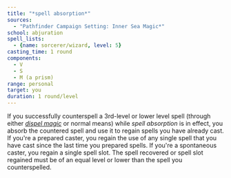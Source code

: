 ```yaml
---
title: "*spell absorption*"
sources:
  - "Pathfinder Campaign Setting: Inner Sea Magic*"
school: abjuration
spell_lists:
  - {name: sorcerer/wizard, level: 5}
casting_time: 1 round
components:
  - V
  - S
  - M (a prism)
range: personal
target: you
duration: 1 round/level
---
```


If you successfully counterspell a 3rd-level or lower level spell (through either [*dispel magic*](/spells/dispel-magic/) or normal means) while *spell absorption* is in effect, you absorb the countered spell and use it to regain spells you have already cast. If you're a prepared caster, you regain the use of any single spell that you have cast since the last time you prepared spells. If you're a spontaneous caster, you regain a single spell slot. The spell recovered or spell slot regained must be of an equal level or lower than the spell you counterspelled.
